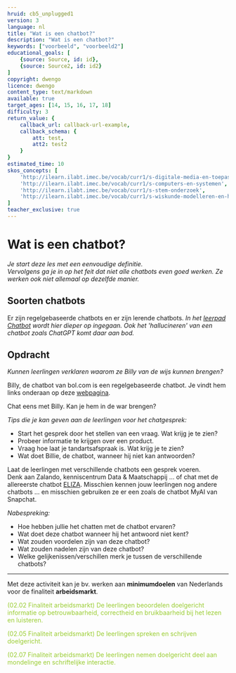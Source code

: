 ```yaml
---
hruid: cb5_unplugged1
version: 3
language: nl
title: "Wat is een chatbot?"
description: "Wat is een chatbot?"
keywords: ["voorbeeld", "voorbeeld2"]
educational_goals: [
    {source: Source, id: id}, 
    {source: Source2, id: id2}
]
copyright: dwengo
licence: dwengo
content_type: text/markdown
available: true
target_ages: [14, 15, 16, 17, 18]
difficulty: 3
return_value: {
    callback_url: callback-url-example,
    callback_schema: {
        att: test,
        att2: test2
    }
}
estimated_time: 10
skos_concepts: [
    'http://ilearn.ilabt.imec.be/vocab/curr1/s-digitale-media-en-toepassingen', 
    'http://ilearn.ilabt.imec.be/vocab/curr1/s-computers-en-systemen', 
    'http://ilearn.ilabt.imec.be/vocab/curr1/s-stem-onderzoek', 
    'http://ilearn.ilabt.imec.be/vocab/curr1/s-wiskunde-modelleren-en-heuristiek'
]
teacher_exclusive: true
---
```


# Wat is een chatbot?

*Je start deze les met een eenvoudige definitie.*<br>
*Vervolgens ga je in op het feit dat niet alle chatbots even goed werken. Ze werken ook niet allemaal op dezelfde manier.*

## Soorten chatbots

Er zijn regelgebaseerde chatbots en er zijn lerende chatbots. *In het [leerpad Chatbot](https://dwengo.org/learning-path.html?hruid=cb1_chatbot&language=nl&te=true&source_page=%2Fchatbot%2F&source_title=%20Chatbot#cb_chatbot_inleiding;nl;3) wordt hier dieper op ingegaan. Ook het 'hallucineren' van een chatbot zoals ChatGPT komt daar aan bod.*

## Opdracht

*Kunnen leerlingen verklaren waarom ze Billy van de wijs kunnen brengen?*

Billy, de chatbot van bol.com is een regelgebaseerde chatbot. Je vindt hem links onderaan op deze [webpagina](https://www.bol.com/nl/nl/m/klantenservice/).

Chat eens met Billy. Kan je hem in de war brengen?

*Tips die je kan geven aan de leerlingen voor het chatgesprek:*<br>
* Start het gesprek door het stellen van een vraag. Wat krijg je te zien? 
* Probeer informatie te krijgen over een product. 
* Vraag hoe laat je tandartsafspraak is. Wat krijg je te zien? 
* Wat doet Billie, de chatbot, wanneer hij niet kan antwoorden? 

Laat de leerlingen met verschillende chatbots een gesprek voeren. <br>
Denk aan Zalando, kenniscentrum Data & Maatschappij … of chat met de allereerste chatbot [ELIZA](https://www.eclecticenergies.com/nederlands/psyche/eliza). 
Misschien kennen jouw leerlingen nog andere chatbots ... en misschien gebruiken ze er een zoals de chatbot MyAI van Snapchat. 

*Nabespreking:*<br>
* Hoe hebben jullie het chatten met de chatbot ervaren? 
* Wat doet deze chatbot wanneer hij het antwoord niet kent? 
* Wat zouden voordelen zijn van deze chatbot? 
* Wat zouden nadelen zijn van deze chatbot? 
* Welke gelijkenissen/verschillen merk je tussen de verschillende chatbots? 

-----------------------
Met deze activiteit kan je bv. werken aan **minimumdoelen** van Nederlands voor de finaliteit **arbeidsmarkt**. 

<span style="color: yellowgreen">(02.02 Finaliteit arbeidsmarkt) De leerlingen beoordelen doelgericht informatie op betrouwbaarheid, correctheid en bruikbaarheid bij het lezen en luisteren.</span>

<span style="color: yellowgreen">(02.05 Finaliteit arbeidsmarkt) De leerlingen spreken en schrijven doelgericht.</span>

<span style="color: yellowgreen">(02.07 Finaliteit arbeidsmarkt) De leerlingen nemen doelgericht deel aan mondelinge en schriftelijke interactie.</span>
